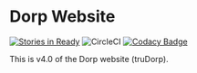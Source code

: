 # Dorp Website

[![Stories in Ready](https://badge.waffle.io/dorpga/trudorp.png?label=ready&title=Ready)](http://waffle.io/dorpga/trudorp)
![CircleCI](https://circleci.com/gh/dorpga/trudorp.svg?style=shield&circle-token=:circle-token)
[![Codacy Badge](https://api.codacy.com/project/badge/Grade/4cee386ea205444da42ab5fd8d6b744f)](https://www.codacy.com/app/carverh/trudorp?utm_source=github.com&amp;utm_medium=referral&amp;utm_content=dorpga/trudorp&amp;utm_campaign=Badge_Grade)

This is v4.0 of the Dorp website (truDorp).
